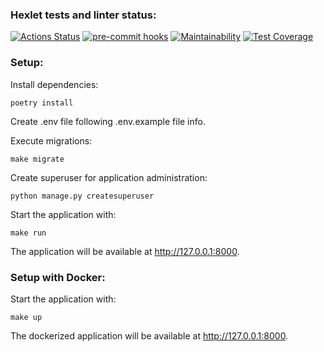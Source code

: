 ### Hexlet tests and linter status:

[![Actions Status](https://github.com/AlexMomot-717/python-project-lvl4/actions/workflows/hexlet-check.yml/badge.svg)](https://github.com/AlexMomot-717/python-project-lvl4/actions)
[![pre-commit hooks](https://github.com/AlexMomot-717/python-project-lvl4/actions/workflows/pre-commit.yml/badge.svg)](https://github.com/AlexMomot-717/python-project-lvl4/actions)
[![Maintainability](https://api.codeclimate.com/v1/badges/137fca5fc0b845953baf/maintainability)](https://codeclimate.com/github/AlexMomot-717/python-project-lvl4/maintainability)
[![Test Coverage](https://api.codeclimate.com/v1/badges/137fca5fc0b845953baf/test_coverage)](https://codeclimate.com/github/AlexMomot-717/python-project-lvl4/test_coverage)

### Setup:

Install dependencies:

```
poetry install
```


Create .env file following .env.example file info.

Execute migrations:

```
make migrate
```

Create superuser for application administration:

```
python manage.py createsuperuser
```

Start the application with:

```
make run
```

The application will be available at http://127.0.0.1:8000.


### Setup with Docker:

Start the application with:

```
make up
```

The dockerized application will be available at http://127.0.0.1:8000.
